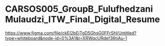 # CARSOS005_GroupB_FulufhedzaniMulaudzi_ITW_Final_Digital_Resume
https://www.figma.com/file/ckEl2bEjTgD5GhsG0FFrSH/Untitled?type=whiteboard&node-id=0%3A1&t=XRWqcURdef36tjAu-1
